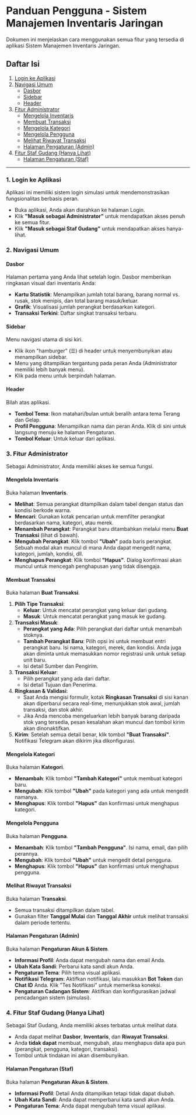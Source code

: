 # Panduan Pengguna - Sistem Manajemen Inventaris Jaringan

Dokumen ini menjelaskan cara menggunakan semua fitur yang tersedia di aplikasi Sistem Manajemen Inventaris Jaringan.

## Daftar Isi

1.  [Login ke Aplikasi](#1-login-ke-aplikasi)
2.  [Navigasi Umum](#2-navigasi-umum)
    -   [Dasbor](#dasbor)
    -   [Sidebar](#sidebar)
    -   [Header](#header)
3.  [Fitur Administrator](#3-fitur-administrator)
    -   [Mengelola Inventaris](#mengelola-inventaris)
    -   [Membuat Transaksi](#membuat-transaksi)
    -   [Mengelola Kategori](#mengelola-kategori)
    -   [Mengelola Pengguna](#mengelola-pengguna)
    -   [Melihat Riwayat Transaksi](#melihat-riwayat-transaksi)
    -   [Halaman Pengaturan (Admin)](#halaman-pengaturan-admin)
4.  [Fitur Staf Gudang (Hanya Lihat)](#4-fitur-staf-gudang-hanya-lihat)
    -   [Halaman Pengaturan (Staf)](#halaman-pengaturan-staf)

---

### 1. Login ke Aplikasi

Aplikasi ini memiliki sistem login simulasi untuk mendemonstrasikan fungsionalitas berbasis peran.

-   Buka aplikasi, Anda akan diarahkan ke halaman Login.
-   Klik **"Masuk sebagai Administrator"** untuk mendapatkan akses penuh ke semua fitur.
-   Klik **"Masuk sebagai Staf Gudang"** untuk mendapatkan akses hanya-lihat.

### 2. Navigasi Umum

#### Dasbor

Halaman pertama yang Anda lihat setelah login. Dasbor memberikan ringkasan visual dari inventaris Anda:
-   **Kartu Statistik**: Menampilkan jumlah total barang, barang normal vs. rusak, stok menipis, dan total barang masuk/keluar.
-   **Grafik**: Visualisasi jumlah perangkat berdasarkan kategori.
-   **Transaksi Terkini**: Daftar singkat transaksi terbaru.

#### Sidebar

Menu navigasi utama di sisi kiri.
-   Klik ikon "hamburger" (☰) di header untuk menyembunyikan atau menampilkan sidebar.
-   Menu yang ditampilkan tergantung pada peran Anda (Administrator memiliki lebih banyak menu).
-   Klik pada menu untuk berpindah halaman.

#### Header

Bilah atas aplikasi.
-   **Tombol Tema**: Ikon matahari/bulan untuk beralih antara tema Terang dan Gelap.
-   **Profil Pengguna**: Menampilkan nama dan peran Anda. Klik di sini untuk langsung menuju ke halaman Pengaturan.
-   **Tombol Keluar**: Untuk keluar dari aplikasi.

### 3. Fitur Administrator

Sebagai Administrator, Anda memiliki akses ke semua fungsi.

#### Mengelola Inventaris

Buka halaman **Inventaris**.
-   **Melihat**: Semua perangkat ditampilkan dalam tabel dengan status dan kondisi berkode warna.
-   **Mencari**: Gunakan kotak pencarian untuk memfilter perangkat berdasarkan nama, kategori, atau merek.
-   **Menambah Perangkat**: Perangkat baru ditambahkan melalui menu **Buat Transaksi** (lihat di bawah).
-   **Mengubah Perangkat**: Klik tombol **"Ubah"** pada baris perangkat. Sebuah modal akan muncul di mana Anda dapat mengedit nama, kategori, jumlah, kondisi, dll.
-   **Menghapus Perangkat**: Klik tombol **"Hapus"**. Dialog konfirmasi akan muncul untuk mencegah penghapusan yang tidak disengaja.

#### Membuat Transaksi

Buka halaman **Buat Transaksi**.
1.  **Pilih Tipe Transaksi**:
    -   **Keluar**: Untuk mencatat perangkat yang keluar dari gudang.
    -   **Masuk**: Untuk mencatat perangkat yang masuk ke gudang.
2.  **Transaksi Masuk**:
    -   **Perangkat yang Ada**: Pilih perangkat dari daftar untuk menambah stoknya.
    -   **Tambah Perangkat Baru**: Pilih opsi ini untuk membuat entri perangkat baru. Isi nama, kategori, merek, dan kondisi. Anda juga akan diminta untuk memasukkan nomor registrasi unik untuk setiap unit baru.
    -   Isi detail Sumber dan Pengirim.
3.  **Transaksi Keluar**:
    -   Pilih perangkat yang ada dari daftar.
    -   Isi detail Tujuan dan Penerima.
4.  **Ringkasan & Validasi**:
    -   Saat Anda mengisi formulir, kotak **Ringkasan Transaksi** di sisi kanan akan diperbarui secara real-time, menunjukkan stok awal, jumlah transaksi, dan stok akhir.
    -   Jika Anda mencoba mengeluarkan lebih banyak barang daripada stok yang tersedia, pesan kesalahan akan muncul dan tombol kirim akan dinonaktifkan.
5.  **Kirim**: Setelah semua detail benar, klik tombol **"Buat Transaksi"**. Notifikasi Telegram akan dikirim jika dikonfigurasi.

#### Mengelola Kategori

Buka halaman **Kategori**.
-   **Menambah**: Klik tombol **"Tambah Kategori"** untuk membuat kategori baru.
-   **Mengubah**: Klik tombol **"Ubah"** pada kategori yang ada untuk mengedit namanya.
-   **Menghapus**: Klik tombol **"Hapus"** dan konfirmasi untuk menghapus kategori.

#### Mengelola Pengguna

Buka halaman **Pengguna**.
-   **Menambah**: Klik tombol **"Tambah Pengguna"**. Isi nama, email, dan pilih perannya.
-   **Mengubah**: Klik tombol **"Ubah"** untuk mengedit detail pengguna.
-   **Menghapus**: Klik tombol **"Hapus"** dan konfirmasi untuk menghapus pengguna.

#### Melihat Riwayat Transaksi

Buka halaman **Transaksi**.
-   Semua transaksi ditampilkan dalam tabel.
-   Gunakan filter **Tanggal Mulai** dan **Tanggal Akhir** untuk melihat transaksi dalam periode tertentu.

#### Halaman Pengaturan (Admin)

Buka halaman **Pengaturan Akun & Sistem**.
-   **Informasi Profil**: Anda dapat mengubah nama dan email Anda.
-   **Ubah Kata Sandi**: Perbarui kata sandi akun Anda.
-   **Pengaturan Tema**: Pilih tema visual aplikasi.
-   **Notifikasi Telegram**: Aktifkan notifikasi, lalu masukkan **Bot Token** dan **Chat ID** Anda. Klik "Tes Notifikasi" untuk memeriksa koneksi.
-   **Pengaturan Cadangan Sistem**: Aktifkan dan konfigurasikan jadwal pencadangan sistem (simulasi).

### 4. Fitur Staf Gudang (Hanya Lihat)

Sebagai Staf Gudang, Anda memiliki akses terbatas untuk melihat data.
-   Anda dapat melihat **Dasbor**, **Inventaris**, dan **Riwayat Transaksi**.
-   Anda **tidak dapat** membuat, mengubah, atau menghapus data apa pun (perangkat, pengguna, kategori, transaksi).
-   Tombol untuk tindakan ini akan disembunyikan.

#### Halaman Pengaturan (Staf)

Buka halaman **Pengaturan Akun & Sistem**.
-   **Informasi Profil**: Detail Anda ditampilkan tetapi tidak dapat diubah.
-   **Ubah Kata Sandi**: Anda dapat memperbarui kata sandi akun Anda.
-   **Pengaturan Tema**: Anda dapat mengubah tema visual aplikasi.